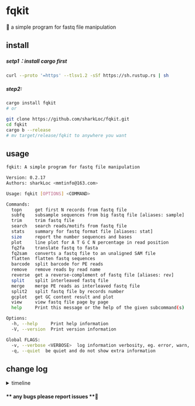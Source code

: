 # fqkit
🦀 a simple program for fastq file manipulation


## install
##### setp1：install cargo first 
```bash
curl --proto '=https' --tlsv1.2 -sSf https://sh.rustup.rs | sh
```

##### step2:
```bash
cargo install fqkit
# or

git clone https://github.com/sharkLoc/fqkit.git
cd fqkit
cargo b --release
# mv target/release/fqkit to anywhere you want 
```

## usage

```bash
fqkit: A simple program for fastq file manipulation

Version: 0.2.17
Authors: sharkLoc <mmtinfo@163.com>

Usage: fqkit [OPTIONS] <COMMAND>

Commands:
  topn     get first N records from fastq file
  subfq    subsample sequences from big fastq file [aliases: sample]
  trim     trim fastq file
  search   search reads/motifs from fastq file
  stats    summary for fastq format file [aliases: stat]
  size     report the number sequences and bases
  plot     line plot for A T G C N percentage in read position
  fq2fa    translate fastq to fasta
  fq2sam   converts a fastq file to an unaligned SAM file
  flatten  flatten fastq sequences
  barcode  split barcode for PE reads
  remove   remove reads by read name
  reverse  get a reverse-complement of fastq file [aliases: rev]
  split    split interleaved fastq file
  merge    merge PE reads as interleaved fastq file
  split2   split fastq file by records number
  gcplot   get GC content result and plot
  view     view fastq file page by page
  help     Print this message or the help of the given subcommand(s)

Options:
  -h, --help     Print help information
  -V, --version  Print version information

Global FLAGS:
  -v, --verbose <VERBOSE>  log information verbosity, eg. error, warn, info, debug, trace [default: debug]
  -q, --quiet  be quiet and do not show extra information
```

## change log
<details>
<summary>timeline</summary>

2023.11.03:
 - update to version 0.2.12
 - add subcommand trim
 - update cmd help information

2023.11.08:
 - update to version 0.2.13
 - add subcommand reverse

2023.11.10:
 - update to version 0.2.14
 - add subcommand view
 - rebuilt some command interface

2023.11.29:
 - update to version 0.2.15
 - recode func in stats subcommand

2023.12.04
 - update to version 0.2.16
 - add subcommand size

2023.12.05
 - update to version 0.2.17
 - update code for subcommand size and search
 - add subcommand fq2sam
 - add log information options verbose
</details>

#### ** any bugs please report issues **💖
